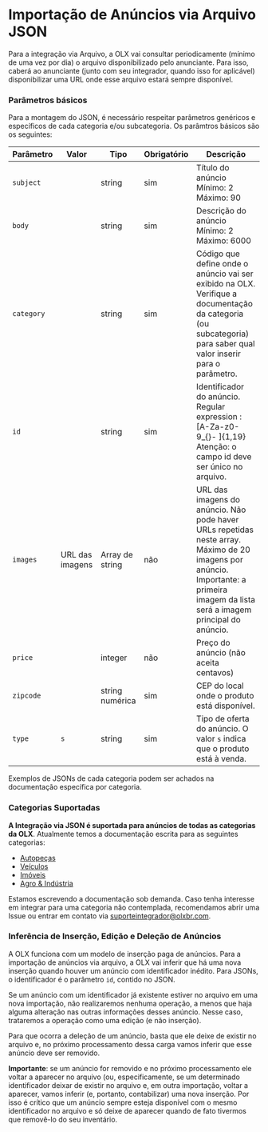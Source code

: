 # Importação de Anúncios via Arquivo JSON

Para a integração via Arquivo, a OLX vai consultar periodicamente (mínimo de uma vez por dia) o arquivo disponibilizado pelo anunciante. Para isso, caberá ao anunciante (junto com seu integrador, quando isso for aplicável) disponibilizar uma URL onde esse arquivo estará sempre disponível.

### Parâmetros básicos

Para a montagem do JSON, é necessário respeitar parâmetros genéricos e específicos de cada categoria e/ou subcategoria. Os parâmtros básicos são os seguintes:

| Parâmetro | Valor | Tipo | Obrigatório | Descrição  |
|-------------------------------------------------|---------------------------------------------------------|-------|------|------------------------------------------------------------------------------------------------------------------------------------------------------------------------------------------------------------------------------------------------------------------------------------|
| `subject` |  | string | sim | Título do anúncio Mínimo: 2 Máximo: 90    |
| `body` |  | string | sim | Descrição do anúncio Mínimo: 2 Máximo: 6000     |
| `category` | | string | sim | Código que define onde o anúncio vai ser exibido na OLX. Verifique a documentação da categoria (ou subcategoria) para saber qual valor inserir para o parâmetro. |
| `id` |  | string | sim | Identificador do anúncio.<br>Regular expression : [A-Za-z0- 9_{}- ]{1,19}<br>Atenção: o campo id deve ser único no arquivo. |
| `images` | URL das imagens | Array de string | não | URL das imagens do anúncio. Não pode haver URLs repetidas neste array. Máximo de 20 imagens por anúncio.<br>Importante: a primeira imagem da lista será a imagem principal do anúncio.         |
| `price` |  | integer | não | Preço do anúncio (não aceita centavos)   |
| `zipcode` |  | string numérica | sim | CEP do local onde o produto está disponível.|
| `type` | `s` | string | sim | Tipo de oferta do anúncio. O valor `s` indica que o produto está à venda. |

Exemplos de JSONs de cada categoria podem ser achados na documentação específica por categoria.


### Categorias Suportadas

**A Integração via JSON é suportada para anúncios de todas as categorias da OLX**. Atualmente temos a documentação escrita para as seguintes categorias:

- [Autopeças](autoparts/README.md)
- [Veículos](autos/README.md)
- [Imóveis](real_estate/README.md)
- [Agro & Indústria](agro/README.md)

Estamos escrevendo a documentação sob demanda. Caso tenha interesse em integrar para uma categoria não contemplada, recomendamos abrir uma Issue ou entrar em contato via suporteintegrador@olxbr.com.


### Inferência de Inserção, Edição e Deleção de Anúncios

A OLX funciona com um modelo de inserção paga de anúncios. Para a importação de anúncios via arquivo, a OLX vai inferir que há uma nova inserção quando houver um anúncio com identificador inédito. Para JSONs, o identificador é o parâmetro `id`, contido no JSON.

Se um anúncio com um identificador já existente estiver no arquivo em uma nova importação, não realizaremos nenhuma operação, a menos que haja alguma alteração nas outras informações desses anúncio. Nesse caso, trataremos a operação como uma edição (e não inserção).

Para que ocorra a deleção de um anúncio, basta que ele deixe de existir no arquivo e, no próximo processamento dessa carga vamos inferir que esse anúncio deve ser removido. 

**Importante**: se um anúncio for removido e no próximo processamento ele voltar a aparecer no arquivo (ou, especificamente, se um determinado identificador deixar de existir no arquivo e, em outra importação, voltar a aparecer, vamos inferir (e, portanto, contabilizar) uma nova inserção. Por isso é crítico que um anúncio sempre esteja disponível com o mesmo identificador no arquivo e só deixe de aparecer quando de fato tivermos que removê-lo do seu inventário.
